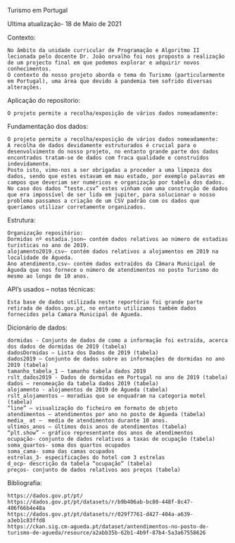 Turismo em Portugal

Ultima atualização- 18 de Maio de 2021

Contexto:

	No âmbito da unidade curricular de Programação e Algoritmo II lecionada pelo docente Dr. João orvalho foi nos proposto a realização de um projecto final em que podemos explorar e adquirir novos conhecimentos. 
	O contexto do nosso projeto aborda o tema do Turismo (particularmente em Portugal), uma área que devido á pandemia tem sofrido diversas alterações.

Aplicação do repositorio:

	O projeto permite a recolha/exposição de vários dados nomeadamente:
	
Fundamentação dos dados:

	O projeto permite a recolha/exposição de vários dados nomeadamente:
	A recolha de dados devidamente estruturados é crucial para o desenvolvimento do nosso projeto, no entanto grande parte dos dados encontrados tratam-se de dados com fraca qualidade e construídos indevidamente. 
	Posto isto, vimo-nos a ser obrigadas a proceder a uma limpeza dos dados, sendo que estes estavam em mau estado, por exemplo palavras em campos que deveriam ser numéricos e organização por tabela dos dados.
	No caso dos dados “teste.csv” estes vinham com uma construção de dados que era impossível de ser lida em jupiter, para solucionar o nosso problema passamos a criação de um CSV padrão com os dados que queríamos utilizar corretamente organizados.


Estrutura:

	Organização repositório:
	Dormidas nº estadia.json— contém dados relativos ao número de estadias turísticas no ano de 2019.
	alojamento2019.csv— contém dados relativos a alojamentos em 2019 na localidade de Águeda.
	Ano atendimento.csv— contém dados extraídos da Câmara Municipal de Águeda que nos fornece o número de atendimentos no posto Turismo do mesmo ao longo de 10 anos.

API’s usados – notas técnicas:
	
	Esta base de dados utilizada neste reportório foi grande parte retirada de dados.gov.pt, no entanto utilizamos também dados fornecidos pela Camara Municipal de Agueda.
	
Dicionário de dados:

	dormidas - Conjunto de dados de como a informação foi extraída, acerca dos dados de dormidas de 2019 (tabela)
	dadosDormidas – Lista dos Dados de 2019 (tabela)
	dados2019 – Conjunto de dados sobre as informações de dormidas no ano 2019 (tabela)
	tamanho_tabela_1 – tamanho tabela dados 2019
	rslt_dados2019 - Dados de dormidas em Portugal no ano de 2019 (tabela) 
	dados – renomeação da tabela dados 2019 (tabela)
	alojamento - alojamentos de 2019 de Águeda (tabela)
	rslt_alojamentos – moradias que se enquadram na categoria motel (tabela)
	“line” – visualização do ficheiro em formato de objeto 
	atendimentos – atendimentos por ano no posto de Águeda (tabela)
	media_ at –  media de atendimentos durante 10 anos. 
	ultimos_anos – últimos dois anos de atendimentos (tabela)
	“plt.show” – gráfico representante dos anos de atendimentos
	ocupação- conjunto de dados relativos a taxas de ocupação (tabela)
	soma_quartos- soma dos quartos ocupados
	soma_cama- soma das camas ocupados
	estrelas_3- especificações do hotel com 3 estrelas
	d_ocp- descrição da tabela “ocupação” (tabela)
	preços- conjunto de dados relativos aos preços (tabela)

	
Bibliografia:

	https://dados.gov.pt/pt/
	https://dados.gov.pt/pt/datasets/r/b9b406ab-bc80-448f-8c47-406f66b4e48a
	https://dados.gov.pt/pt/datasets/r/029f7761-d427-404a-a639-a3eb1c83ffd8
	https://ckan.sig.cm-agueda.pt/dataset/antendimentos-no-posto-de-turismo-de-agueda/resource/a2abb35b-62b1-4b9f-87b4-5a3a67558626

